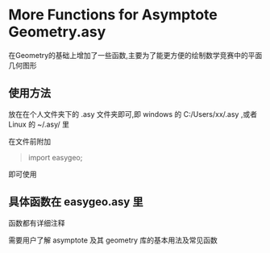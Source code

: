 # More Functions for Asymptote Geometry.asy
 在Geometry的基础上增加了一些函数,主要为了能更方便的绘制数学竞赛中的平面几何图形

 ## 使用方法
 放在在个人文件夹下的 .asy 文件夹即可,即 windows 的 C:/Users/xx/.asy ,或者 Linux 的 ~/.asy/ 里
 
 在文件前附加

> import easygeo;

即可使用

## 具体函数在 easygeo.asy 里

函数都有详细注释

需要用户了解 asymptote 及其 geometry 库的基本用法及常见函数

